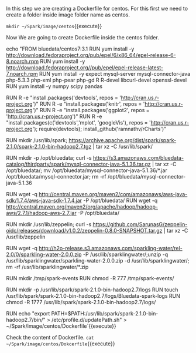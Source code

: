In this step we are creating a Dockerfile for centos.
For this first we need to create a folder inside image folder name as centos.

`mkdir ~/Spark/image/centos`{{execute}}

Now We are going to create Dockerfile inside the centos folder.

echo
"FROM bluedata/centos7:3.1
RUN yum install -y http://download.fedoraproject.org/pub/epel/6/x86_64/epel-release-6-8.noarch.rpm
RUN yum install -y http://download.fedoraproject.org//pub/epel/epel-release-latest-7.noarch.rpm
RUN yum install -y expect mysql-server mysql-connector-java \
                   php-5.3.3 php-xml php-pear php-gd R R-devel libcurl-devel openssl-devel
RUN yum install -y numpy scipy pandas

RUN R -e "install.packages('devtools', repos = 'http://cran.us.r-project.org')"
RUN R -e "install.packages('knitr', repos = 'http://cran.us.r-project.org')"
RUN R -e "install.packages('ggplot2', repos = 'http://cran.us.r-project.org')"
RUN R -e "install.packages(c('devtools','mplot', 'googleVis'), repos = 'http://cran.us.r-project.org'); require(devtools); install_github('ramnathv/rCharts')"

RUN mkdir /usr/lib/spark; https://archive.apache.org/dist/spark/spark-2.1.0/spark-2.1.0-bin-hadoop2.7.tgz | tar xz -C /usr/lib/spark/

RUN mkdir -p /opt/bluedata; curl -s https://s3.amazonaws.com/bluedata-catalog/thirdparty/spark/mysql-connector-java-5.1.36.tar.gz | tar xz -C /opt/bluedata/; mv /opt/bluedata/mysql-connector-java-5.1.36/*.jar /opt/bluedata/mysql-connector.jar; rm -rf /opt/bluedata/mysql-connector-java-5.1.36

RUN wget -q http://central.maven.org/maven2/com/amazonaws/aws-java-sdk/1.7.4/aws-java-sdk-1.7.4.jar -P /opt/bluedata/
RUN wget -q http://central.maven.org/maven2/org/apache/hadoop/hadoop-aws/2.7.1/hadoop-aws-2.7.jar -P /opt/bluedata/

RUN mkdir /usr/lib/zeppelin; curl -s https://github.com/SarunasG/zeppelin-oidc/releases/download/v1.0.2/zeppelin-0.8.0-SNAPSHOT.tar.gz | tar xz -C /usr/lib/zeppelin

RUN wget -q  http://h2o-release.s3.amazonaws.com/sparkling-water/rel-2.0/0/sparkling-water-2.0.0.zip -P /usr/lib/sparklingwater/;unzip -q /usr/lib/sparklingwater/sparkling-water-2.0.0.zip -d /usr/lib/sparklingwater/; rm -rf /usr/lib/sparklingwater/*.zip

RUN mkdir /tmp/spark-events
RUN chmod -R 777 /tmp/spark-events/

RUN mkdir -p /usr/lib/spark/spark-2.1.0-bin-hadoop2.7/logs
RUN touch /usr/lib/spark/spark-2.1.0-bin-hadoop2.7/logs/Bluedata-spark-logs
RUN chmod -R 1777 /usr/lib/spark/spark-2.1.0-bin-hadoop2.7/logs/

RUN echo "export PATH=$PATH:/usr/lib/spark/spark-2.1.0-bin-hadoop2.7/bin/" > /etc/profile.d/updatePath.sh" > ~/Spark/image/centos/Dockerfile`{{execute}}


Check the content of Dockerfile.
`cat ~/Spark/image/centos/Dokcerfile`{{execute}}


